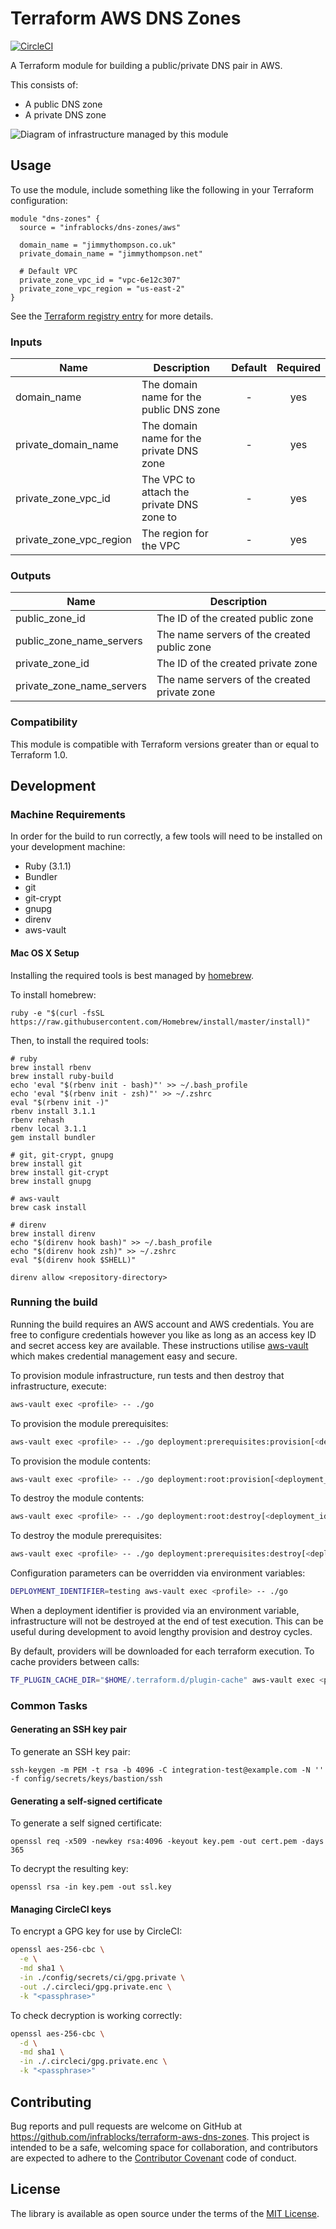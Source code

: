 Terraform AWS DNS Zones
=======================

[![CircleCI](https://circleci.com/gh/infrablocks/terraform-aws-dns-zones.svg?style=svg)](https://circleci.com/gh/infrablocks/terraform-aws-dns-zones)

A Terraform module for building a public/private DNS pair in AWS.

This consists of:
* A public DNS zone
* A private DNS zone

![Diagram of infrastructure managed by this module](https://raw.githubusercontent.com/infrablocks/terraform-aws-dns-zones/main/docs/architecture.png)

Usage
-----

To use the module, include something like the following in your Terraform
configuration:

```hcl-terraform
module "dns-zones" {
  source = "infrablocks/dns-zones/aws"

  domain_name = "jimmythompson.co.uk"
  private_domain_name = "jimmythompson.net"

  # Default VPC
  private_zone_vpc_id = "vpc-6e12c307"
  private_zone_vpc_region = "us-east-2"
}
```

See the 
[Terraform registry entry](https://registry.terraform.io/modules/infrablocks/dns-zones/aws/latest) 
for more details.

### Inputs

| Name                    | Description                               | Default | Required |
|-------------------------|-------------------------------------------|:-------:|:--------:|
| domain_name             | The domain name for the public DNS zone   | -       | yes      |
| private_domain_name     | The domain name for the private DNS zone  | -       | yes      |
| private_zone_vpc_id     | The VPC to attach the private DNS zone to | -       | yes      |
| private_zone_vpc_region | The region for the VPC                    | -       | yes      |


### Outputs

| Name                      | Description                                  |
|---------------------------|----------------------------------------------|
| public_zone_id            | The ID of the created public zone            |
| public_zone_name_servers  | The name servers of the created public zone  |
| private_zone_id           | The ID of the created private zone           |
| private_zone_name_servers | The name servers of the created private zone |

### Compatibility

This module is compatible with Terraform versions greater than or equal to 
Terraform 1.0.

Development
-----------

### Machine Requirements

In order for the build to run correctly, a few tools will need to be installed 
on your development machine:

* Ruby (3.1.1)
* Bundler
* git
* git-crypt
* gnupg
* direnv
* aws-vault

#### Mac OS X Setup

Installing the required tools is best managed by [homebrew](http://brew.sh).

To install homebrew:

```
ruby -e "$(curl -fsSL https://raw.githubusercontent.com/Homebrew/install/master/install)"
```

Then, to install the required tools:

```
# ruby
brew install rbenv
brew install ruby-build
echo 'eval "$(rbenv init - bash)"' >> ~/.bash_profile
echo 'eval "$(rbenv init - zsh)"' >> ~/.zshrc
eval "$(rbenv init -)"
rbenv install 3.1.1
rbenv rehash
rbenv local 3.1.1
gem install bundler

# git, git-crypt, gnupg
brew install git
brew install git-crypt
brew install gnupg

# aws-vault
brew cask install

# direnv
brew install direnv
echo "$(direnv hook bash)" >> ~/.bash_profile
echo "$(direnv hook zsh)" >> ~/.zshrc
eval "$(direnv hook $SHELL)"

direnv allow <repository-directory>
```

### Running the build

Running the build requires an AWS account and AWS credentials. You are free to 
configure credentials however you like as long as an access key ID and secret
access key are available. These instructions utilise 
[aws-vault](https://github.com/99designs/aws-vault) which makes credential
management easy and secure.

To provision module infrastructure, run tests and then destroy that 
infrastructure, execute:

```bash
aws-vault exec <profile> -- ./go
```

To provision the module prerequisites:

```bash
aws-vault exec <profile> -- ./go deployment:prerequisites:provision[<deployment_identifier>]
```

To provision the module contents:

```bash
aws-vault exec <profile> -- ./go deployment:root:provision[<deployment_identifier>]
```

To destroy the module contents:

```bash
aws-vault exec <profile> -- ./go deployment:root:destroy[<deployment_identifier>]
```

To destroy the module prerequisites:

```bash
aws-vault exec <profile> -- ./go deployment:prerequisites:destroy[<deployment_identifier>]
```

Configuration parameters can be overridden via environment variables:

```bash
DEPLOYMENT_IDENTIFIER=testing aws-vault exec <profile> -- ./go
```

When a deployment identifier is provided via an environment variable, 
infrastructure will not be destroyed at the end of test execution. This can
be useful during development to avoid lengthy provision and destroy cycles.

By default, providers will be downloaded for each terraform execution. To
cache providers between calls:

```bash
TF_PLUGIN_CACHE_DIR="$HOME/.terraform.d/plugin-cache" aws-vault exec <profile> -- ./go
```

### Common Tasks

#### Generating an SSH key pair

To generate an SSH key pair:

```
ssh-keygen -m PEM -t rsa -b 4096 -C integration-test@example.com -N '' -f config/secrets/keys/bastion/ssh
```

#### Generating a self-signed certificate

To generate a self signed certificate:
```
openssl req -x509 -newkey rsa:4096 -keyout key.pem -out cert.pem -days 365
```

To decrypt the resulting key:

```
openssl rsa -in key.pem -out ssl.key
```

#### Managing CircleCI keys

To encrypt a GPG key for use by CircleCI:

```bash
openssl aes-256-cbc \
  -e \
  -md sha1 \
  -in ./config/secrets/ci/gpg.private \
  -out ./.circleci/gpg.private.enc \
  -k "<passphrase>"
```

To check decryption is working correctly:

```bash
openssl aes-256-cbc \
  -d \
  -md sha1 \
  -in ./.circleci/gpg.private.enc \
  -k "<passphrase>"
```

Contributing
------------

Bug reports and pull requests are welcome on GitHub at 
https://github.com/infrablocks/terraform-aws-dns-zones. This project is 
intended to be a safe, welcoming space for collaboration, and contributors are 
expected to adhere to the 
[Contributor Covenant](http://contributor-covenant.org) code of conduct.

License
-------

The library is available as open source under the terms of the 
[MIT License](http://opensource.org/licenses/MIT).
